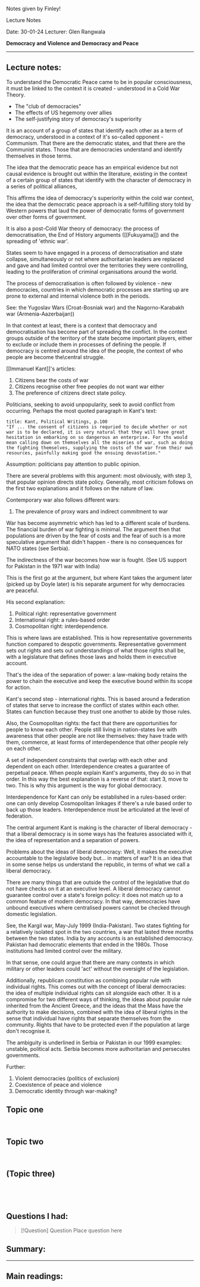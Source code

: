 Notes given by Finley!

Lecture Notes


Date: 30-01-24
Lecturer: Glen Rangwala

**Democracy and Violence and Democracy and Peace**

---
## Lecture notes:

To understand the Democratic Peace came to be in popular consciousness, it must be linked to the context it is created - understood in a Cold War Theory.

- The "club of democracies"
- The effects of US hegemony over allies
- The self-justifying story of democracy's superiority

It is an account of a group of states that identify each other as a term of democracy, understood in a context of it's so-called opponent - Communism. That there are the democratic states, and that there are the Communist states. Those that are democracies understand and identify themselves in those terms.

The idea that the democratic peace has an empirical evidence but not causal evidence is brought out within the literature, existing in the context of a certain group of states that identify with the character of democracy in a series of political alliances,

This affirms the idea of democracy's superiority within the cold war context, the idea that the democratic peace approach is a self-fulfilling story told by Western powers that laud the power of democratic forms of government over other forms of government.

It is also a post-Cold War theory of democracy: the process of democratisation, the End of History arguments ([[Fukuyama]]) and the spreading of 'ethnic war'.

States seem to have engaged in a process of democratisation and state collapse, simultaneously or not where authoritarian leaders are replaced and gave and had limited control over the territories they were controlling, leading to the proliferation of criminal organisations around the world. 

The process of democratisation is often followed by violence - new democracies, countries in which democratic processes are starting up are prone to external and internal violence both in the periods.

See: the Yugoslav Wars (Croat-Bosniak war) and the Nagorno-Karabakh war (Armenia-Aazerbaijan))

In that context at least, there is a context that democracy and democratisation has become part of spreading the conflict. In the context groups outside of the territory of the state become important players, either to exclude or include them in processes of defining the people. If democracy is centred around the idea of the people, the context of who people are become the\central struggle.

[[Immanuel Kant]]'s articles:

1. Citizens bear the costs of war
2. Citizens recognise other free peoples do not want war either
3. The preference of citizens direct state policy.

Politicians, seeking to avoid unpopularity, seek to avoid conflict from occurring. Perhaps the most quoted paragraph in Kant's text:

```ad-quote
title: Kant, Political Writings, p.100
"If ... the consent of citizens is requried to decide whether or not war is to be declared, it is very natural that they will have great hesitation in embarking on so dangerous an enterprise. For ths would mean calling down on themselves all the miseries of war, such as doing the fighting themselves, supplying the costs of the war from their own resources, painfully making good the ensuing devastation."
```

Assumption: politicians pay attention to public opinion.

There are several problems with this argument: most obviously, with step 3, that popular opinion directs state policy. Generally, most criticism follows on the first two explanations and it follows on the nature of law.

Contemporary war also follows different wars:
1. The prevalence of proxy wars and indirect commitment to war

War has become asymmetric which has led to a different scale of burdens. The financial burden of war fighting is minimal. The argument then that populations are driven by the fear of costs and the fear of such is a more speculative argument that didn't happen - there is no consequences for NATO states (see Serbia).

The indirectness of the war becomes how war is fought.  (See US support for Pakistan in the 1971 war with India)

This is the first go at the argument, but where Kant takes the argument later (picked up by Doyle later) is his separate argument for why democracies are peaceful.

His second explanation:
1. Political right: representative government
2. International right: a rules-based order
3. Cosmopolitan right: interdependence.

This is where laws are established. This is how representative governments function compared to despotic governments. Representative government sets out rights and sets out understandings of what those rights shall be, with a legislature that defines those laws and holds them in executive account.

That's the idea of the separation of power: a law-making body retains the power to chain the executive and keep the executive bound within its scope for action.

Kant's second step - international rights. This is based around a federation of states that serve to increase the conflict of states within each other. States can function because they trust one another to abide by those rules.

Also, the Cosmopolitan rights: the fact that there are opportunities for people to know each other. People still living in nation-states live with awareness that other people are not like themselves: they have trade with them, commerce, at least forms of interdependence that other people rely on each other.

A set of independent constraints that overlap with each other and dependent on each other. Interdependence creates a guarantee of perpetual peace. When people explain Kant's arguments, they do so in that order. In this way the best explanation is a reverse of that: start 3, move to two. This is why this argument is the way for global democracy.

Interdependence for Kant can only be established in a rules-based order: one can only develop Cosmopolitan linkages if there's a rule based order to back up those leaders. Interdependence must be articulated at the level of federation.

The central argument Kant is making is the character of liberal democracy - that a liberal democracy is in some ways has the features associated with it, the idea of representation and a separation of powers.

Problems about the ideas of liberal democracy:
Well, it makes the executive accountable to the legislative body but... in matters of war? It is an idea that in some sense helps us understand the republic, in terms of what we call a liberal democracy.

There are many things that are outside the control of the legislative that do not have checks on it at an executive level. A liberal democracy cannot guarantee control over a state's foreign policy: it does not match up to a common feature of modern democracy. In that way, democracies have unbound executives where centralised powers cannot be checked through domestic legislation.

See, the Kargil war, May-July 1999 (India-Pakistan). Two states fighting for a relatively isolated spot in the two countries, a war that lasted three months between the two states. India by any accounts is an established democracy. Pakistan had democratic elements that ended in the 1980s. Those institutions had limited control over the military.

In that sense, one could argue that there are many contexts in which military or other leaders could 'act' without the oversight of the legislation.

Additionally, republican constitution as combining popular rule with individual rights. This comes out with the concept of liberal democracies: the idea of multiple individual rights can sit alongside each other. It is a compromise for two different ways of thinking, the ideas about popular rule inherited from the Ancient Greece, and the ideas that the Mass have the authority to make decisions, combined with the idea of liberal rights in the sense that individual have rights that separate themselves from the community. Rights that have to be protected even if the population at large don't recognise it.

The ambiguity is underlined in Serbia or Pakistan in our 1999 examples: unstable, political acts. Serbia becomes more authoritarian and persecutes governments.

Further:
1. Violent democracies (politics of exclusion)
2. Coexistence of peace and violence
3. Democratic identity through war-making?

## Topic one

```ad-quote


```

## Topic two

```ad-quote


```

## (Topic three)

```ad-important


```

```ad-error


```


## Questions I had:

> [!Question] Question
> Place question here


## Summary:

---

## Main readings:
